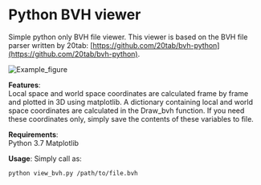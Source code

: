 # Python BVH viewer
Simple python only BVH file viewer. This viewer is based on the BVH file parser written by 20tab: [https://github.com/20tab/bvh-python](https://github.com/20tab/bvh-python).

![Example_figure](Figs/Example.png?raw=true "Example")


**Features**:  
Local space and world space coordinates are calculated frame by frame and plotted in 3D using matplotlib. A dictionary containing local and world space coordinates are calculated in the Draw_bvh function. If you need these coordinates only, simply save the contents of these variables to file. 

**Requirements**:  
Python 3.7
Matplotlib

**Usage**:
Simply call as:
```
python view_bvh.py /path/to/file.bvh
```
